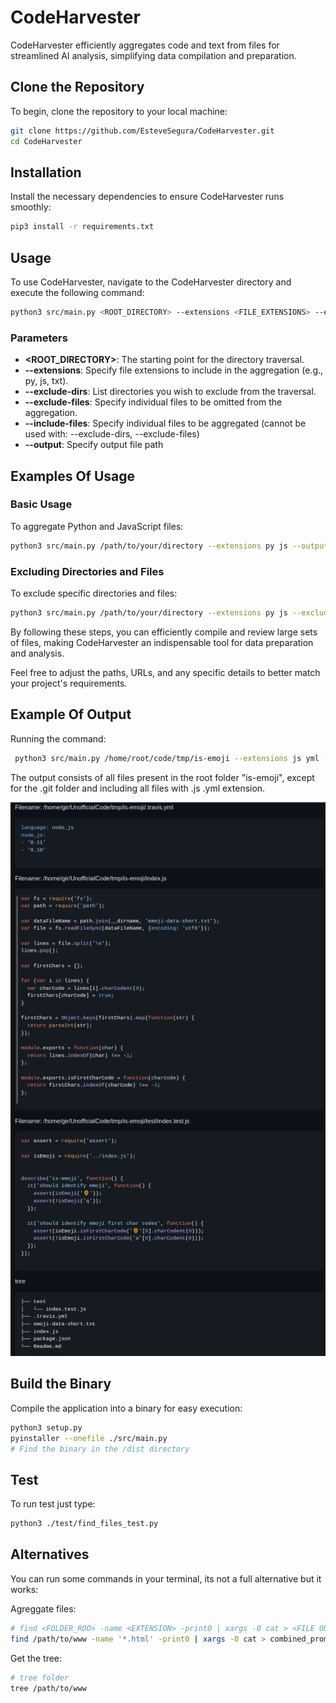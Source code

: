 # CodeHarvester

CodeHarvester efficiently aggregates code and text from files for streamlined AI analysis, simplifying data compilation and preparation.

## Clone the Repository

To begin, clone the repository to your local machine:

```bash
git clone https://github.com/EsteveSegura/CodeHarvester.git
cd CodeHarvester
```

## Installation

Install the necessary dependencies to ensure CodeHarvester runs smoothly:

```bash
pip3 install -r requirements.txt
```

## Usage

To use CodeHarvester, navigate to the CodeHarvester directory and execute the following command:

```bash
python3 src/main.py <ROOT_DIRECTORY> --extensions <FILE_EXTENSIONS> --exclude-dirs <DIRECTORIES_TO_EXCLUDE> --exclude-files <FILES_TO_EXCLUDE>
```

### Parameters

- **<ROOT_DIRECTORY>**: The starting point for the directory traversal.
- **--extensions**: Specify file extensions to include in the aggregation (e.g., py, js, txt).
- **--exclude-dirs**: List directories you wish to exclude from the traversal.
- **--exclude-files**: Specify individual files to be omitted from the aggregation.
- **--include-files**: Specify individual files to be aggregated (cannot be used with: --exclude-dirs, --exclude-files)
- **--output**: Specify output file path

## Examples Of Usage

### Basic Usage

To aggregate Python and JavaScript files:

```bash
python3 src/main.py /path/to/your/directory --extensions py js --output ./output.txt
```

### Excluding Directories and Files

To exclude specific directories and files:

```bash
python3 src/main.py /path/to/your/directory --extensions py js --exclude-dirs node_modules .git --exclude-files example.py --output ./output.txt
```

By following these steps, you can efficiently compile and review large sets of files, making CodeHarvester an indispensable tool for data preparation and analysis.

Feel free to adjust the paths, URLs, and any specific details to better match your project's requirements.

## Example Of Output

Running the command: 

```bash
 python3 src/main.py /home/root/code/tmp/is-emoji --extensions js yml --exclude-dirs .git
 ```

 The output consists of all files present in the root folder "is-emoji", except for the .git folder and including all files with .js .yml extension.

![Alt Text](./assets/example_output_dark.png)

## Build the Binary

Compile the application into a binary for easy execution:

```bash
python3 setup.py
pyinstaller --onefile ./src/main.py
# Find the binary in the /dist directory
```

## Test

To run test just type:

```bash
python3 ./test/find_files_test.py
```

## Alternatives

You can run some commands in your terminal, its not a full alternative but it works:

Agreggate files:

```bash
# find <FOLDER_ROO> -name <EXTENSION> -print0 | xargs -0 cat > <FILE OUTPUT>
find /path/to/www -name '*.html' -print0 | xargs -0 cat > combined_prompt.txt
```

Get the tree:

```bash
# tree folder
tree /path/to/www
```